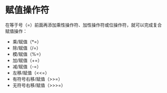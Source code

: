 # 赋值操作符

在等于号（=）前面再添加乘性操作符、加性操作符或位操作符，就可以完成复合赋值操作：

* 乘/赋值（*=）
* 除/赋值（/=）
* 模/赋值（%=）
* 加/赋值（+=）
* 减/赋值（-=）
* 左移/赋值（<<=）
* 有符号右移/赋值（>>=）
* 无符号右移/赋值（>>>=）

